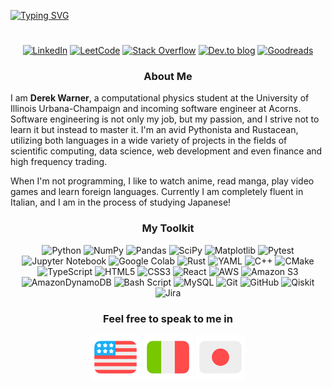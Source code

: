 [![Typing SVG](https://readme-typing-svg.demolab.com?font=Fira+Code&pause=500&color=F7F7F7&multiline=true&width=435&height=55&lines=Hey%2C+I'm+Derek+%F0%9F%91%8B;Software+Engineer+%26+Avid+Cat+Lover+)](https://git.io/typing-svg)
#

<div align="center">

[![LinkedIn](https://img.shields.io/badge/linkedin-%230077B5.svg?style=for-the-badge&logo=linkedin&logoColor=white)](https://www.linkedin.com/in/dwarbler/)
[![LeetCode](https://img.shields.io/badge/LeetCode-000000?style=for-the-badge&logo=LeetCode&logoColor=#d16c06)](https://leetcode.com/u/dwarbler/)
[![Stack Overflow](https://img.shields.io/badge/-Stackoverflow-FE7A16?style=for-the-badge&logo=stack-overflow&logoColor=white)](https://stackoverflow.com/users/21737259/dwarbler)
[![Dev.to blog](https://img.shields.io/badge/dev.to-0A0A0A?style=for-the-badge&logo=dev.to&logoColor=white)](https://dev.to/dwarbler)
[![Goodreads](https://img.shields.io/badge/Goodreads-F3F1EA?style=for-the-badge&logo=goodreads&logoColor=372213)](https://www.goodreads.com/user/show/185375507-derek)

</div>

<div align="center">

### About Me

</div>

I am **Derek Warner**, a computational physics student at the University of Illinois Urbana-Champaign and incoming software engineer at Acorns. Software engineering is not only my job, but my passion, and I strive not to learn it but instead to master it. I'm an avid Pythonista and Rustacean, utilizing both languages in a wide variety of projects in the fields of scientific computing, data science, web development and even finance and high frequency trading.

When I'm not programming, I like to watch anime, read manga, play video games and learn foreign languages. Currently I am completely fluent in Italian, and I am in the process of studying Japanese!

<div align="center">

### My Toolkit
![Python](https://img.shields.io/badge/python-3670A0?style=for-the-badge&logo=python&logoColor=ffdd54)
![NumPy](https://img.shields.io/badge/numpy-%23013243.svg?style=for-the-badge&logo=numpy&logoColor=white)
![Pandas](https://img.shields.io/badge/pandas-%23150458.svg?style=for-the-badge&logo=pandas&logoColor=white)
![SciPy](https://img.shields.io/badge/SciPy-%230C55A5.svg?style=for-the-badge&logo=scipy&logoColor=%white)
![Matplotlib](https://img.shields.io/badge/Matplotlib-%23ffffff.svg?style=for-the-badge&logo=Matplotlib&logoColor=black)
![Pytest](https://img.shields.io/badge/pytest-%23ffffff.svg?style=for-the-badge&logo=pytest&logoColor=2f9fe3)
![Jupyter Notebook](https://img.shields.io/badge/jupyter-%23FA0F00.svg?style=for-the-badge&logo=jupyter&logoColor=white)
![Google Colab](https://img.shields.io/badge/Google%20Colab-%23F9A825.svg?style=for-the-badge&logo=googlecolab&logoColor=white)
![Rust](https://img.shields.io/badge/rust-%23000000.svg?style=for-the-badge&logo=rust&logoColor=white)
![YAML](https://img.shields.io/badge/yaml-%23ffffff.svg?style=for-the-badge&logo=yaml&logoColor=151515)
![C++](https://img.shields.io/badge/c++-%2300599C.svg?style=for-the-badge&logo=c%2B%2B&logoColor=white)
![CMake](https://img.shields.io/badge/CMake-%23008FBA.svg?style=for-the-badge&logo=cmake&logoColor=white)
![TypeScript](https://img.shields.io/badge/typescript-%23007ACC.svg?style=for-the-badge&logo=typescript&logoColor=white)
![HTML5](https://img.shields.io/badge/html5-%23E34F26.svg?style=for-the-badge&logo=html5&logoColor=white)
![CSS3](https://img.shields.io/badge/css3-%231572B6.svg?style=for-the-badge&logo=css3&logoColor=white)
![React](https://img.shields.io/badge/react-%2320232a.svg?style=for-the-badge&logo=react&logoColor=%2361DAFB)
![AWS](https://img.shields.io/badge/AWS-%23FF9900.svg?style=for-the-badge&logo=amazon-aws&logoColor=white)
![Amazon S3](https://img.shields.io/badge/Amazon%20S3-FF9900?style=for-the-badge&logo=amazons3&logoColor=white)
![AmazonDynamoDB](https://img.shields.io/badge/Amazon%20DynamoDB-4053D6?style=for-the-badge&logo=Amazon%20DynamoDB&logoColor=white)
![Bash Script](https://img.shields.io/badge/bash_script-%23121011.svg?style=for-the-badge&logo=gnu-bash&logoColor=white)
![MySQL](https://img.shields.io/badge/mysql-4479A1.svg?style=for-the-badge&logo=mysql&logoColor=white)
![Git](https://img.shields.io/badge/git-%23F05033.svg?style=for-the-badge&logo=git&logoColor=white)
![GitHub](https://img.shields.io/badge/github-%23121011.svg?style=for-the-badge&logo=github&logoColor=white)
![Qiskit](https://img.shields.io/badge/Qiskit-%236929C4.svg?style=for-the-badge&logo=Qiskit&logoColor=white)
![Jira](https://img.shields.io/badge/jira-%230A0FFF.svg?style=for-the-badge&logo=jira&logoColor=white)

</div>

<div align="center">

### Feel free to speak to me in
![American Flag](github_profile_assets/american_flag.png)
![Italian Flag](github_profile_assets/italian_flag.png)
![Japanese Flag](github_profile_assets/japanese_flag.png)

</div>

<!--
**DerekW3/derekw3** is a ✨ _special_ ✨ repository because its `README.md` (this file) appears on your GitHub profile.

Here are some ideas to get you started:

- 🔭 I’m currently working on ...
- 🌱 I’m currently learning ...
- 👯 I’m looking to collaborate on ...
- 🤔 I’m looking for help with ...
- 💬 Ask me about ...
- 📫 How to reach me: ...
- 😄 Pronouns: ...
- ⚡ Fun fact: ...
-->
